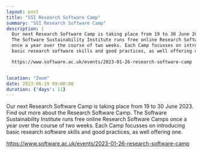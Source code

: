 ```yaml
---
layout: post
title: "SSI Research Software Camp"
summary: "SSI Research Software Camp"
description: |
  Our next Research Software Camp is taking place from 19 to 30 June 2023. Find out more about the Research Software Camp. 
  The Software Sustainability Institute runs free online Research Software Camps
  once a year over the course of two weeks. Each Camp focusses on introducing
  basic research software skills and good practices, as well offering one.

  https://www.software.ac.uk/events/2023-01-26-research-software-camp


location: "Zoom"
date: 2023-06-19 09:00:00
duration: {'days': 11}
---
```


Our next Research Software Camp is taking place from 19 to 30 June 2023. Find out more about the Research Software Camp. 
The Software Sustainability Institute runs free online Research Software Camps
once a year over the course of two weeks. Each Camp focusses on introducing
basic research software skills and good practices, as well offering one.

https://www.software.ac.uk/events/2023-01-26-research-software-camp
 